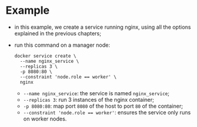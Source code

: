 # Example

- in this example, we create a service running nginx, using all the options explained in the previous chapters;
- run this command on a manager node:

    ```commandline
    docker service create \
      --name nginx_service \
      --replicas 3 \
      -p 8080:80 \
      --constraint 'node.role == worker' \
      nginx
    ```

  - `--name nginx_service`: the service is named `nginx_service`;
  - `--replicas 3`: run 3 instances of the nginx container;
  - `-p 8080:80`: map port `8080` of the host to port `80` of the container;
  - `--constraint 'node.role == worker'`: ensures the service only runs on worker nodes.
